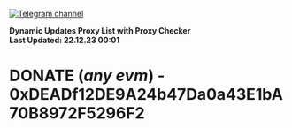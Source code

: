 [![Telegram channel](https://img.shields.io/endpoint?url=https://runkit.io/damiankrawczyk/telegram-badge/branches/master?url=https://t.me/n4z4v0d)](https://t.me/n4z4v0d) 

**Dynamic Updates Proxy List with Proxy Checker**  
**Last Updated: 22.12.23 00:01**

# DONATE (_any evm_) - 0xDEADf12DE9A24b47Da0a43E1bA70B8972F5296F2
